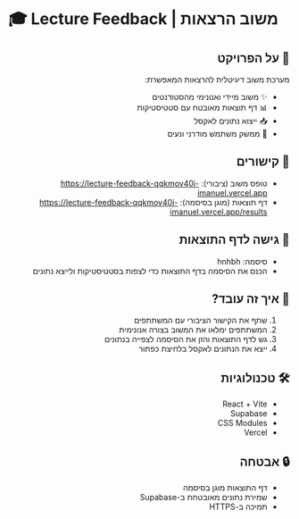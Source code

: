 # 🎓 Lecture Feedback | משוב הרצאות

<div dir="rtl">

## 📝 על הפרויקט
מערכת משוב דיגיטלית להרצאות המאפשרת:
- ✨ משוב מיידי ואנונימי מהסטודנטים
- 📊 דף תוצאות מאובטח עם סטטיסטיקות
- 📥 ייצוא נתונים לאקסל
- 🎨 ממשק משתמש מודרני ונעים

## 🚀 קישורים
- טופס משוב (ציבורי): https://lecture-feedback-qqkmov40j-imanuel.vercel.app
- דף תוצאות (מוגן בסיסמה): https://lecture-feedback-qqkmov40j-imanuel.vercel.app/results

## 🔑 גישה לדף התוצאות
- סיסמה: hnhbh
- הכנס את הסיסמה בדף התוצאות כדי לצפות בסטטיסטיקות ולייצא נתונים

## 💭 איך זה עובד?
1. שתף את הקישור הציבורי עם המשתתפים
2. המשתתפים ימלאו את המשוב בצורה אנונימית
3. גש לדף התוצאות והזן את הסיסמה לצפייה בנתונים
4. ייצא את הנתונים לאקסל בלחיצת כפתור

## 🛠️ טכנולוגיות
- React + Vite
- Supabase
- CSS Modules
- Vercel

## 🔒 אבטחה
- דף התוצאות מוגן בסיסמה
- שמירת נתונים מאובטחת ב-Supabase
- תמיכה ב-HTTPS

</div>